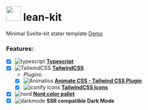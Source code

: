 # <img src="https://api.iconify.design/material-symbols:cleaning-bucket.svg?color=%23d37eb4" width="40"  height="40"/> lean-kit

Minimal Svelte-kit stater template [Demo](https://lean-kit.vercel.app/)

### Features:

-   [x] ![typescript](https://api.iconify.design/vscode-icons:file-type-typescript-official.svg) **[Typescript](https://www.typescriptlang.org/)**
-   [x] ![TailwindCSS](https://api.iconify.design/vscode-icons:file-type-tailwind.svg) **[TailwindCSS](https://tailwindcss.com/)**
    -   _Plugins_:
    -   [x] ![Animatios](https://api.iconify.design/line-md:downloading-loop.svg?color=%23fafafa) **[Animate CSS - Tailwind CSS Plugin](https://github.com/bentzibentz/tailwindcss-animate.css)**
    -   [x] ![iconify icons](https://api.iconify.design/line-md:iconify1.svg?color=%23fafafa) **[TailwindCSS Icons](https://github.com/egoist/tailwindcss-icons)**
-   [x] ![nord](https://api.iconify.design/simple-icons:nordvpn.svg?color=%23d8dee9) **[Nord color pallet](https://www.nordtheme.com/docs/colors-and-palettes)**
-   [x] ![darkmode](https://api.iconify.design/line-md:light-dark-loop.svg?color=%23d8dee9) **SSR compatible Dark Mode**
